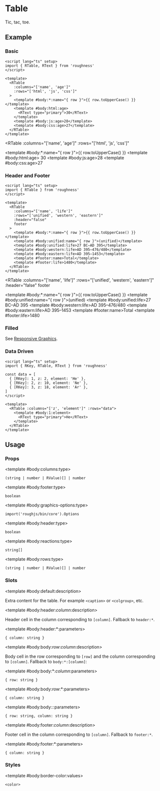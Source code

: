 <script lang="ts" setup>
import { RDetails, RKey, RSpace, RTable, RText } from 'roughness'

const data = [
  { [RKey]: 1, z: 2, element: 'He' },
  { [RKey]: 2, z: 10, element: 'Ne' },
  { [RKey]: 3, z: 18, element: 'Ar' },
]
</script>

# Table

Tic, tac, toe.

## Example

### Basic

<RDetails>
  <template #summary>Show Code</template>

```vue
<script lang="ts" setup>
import { RTable, RText } from 'roughness'
</script>

<template>
  <RTable
    :columns="['name', 'age']"
    :rows="['html', 'js', 'css']"
  >
    <template #body:*:name="{ row }">{{ row.toUpperCase() }}</template>
    <template #body:html:age>
      <RText type="primary">30</RText>
    </template>
    <template #body:js:age>28</template>
    <template #body:css:age>27</template>
  </RTable>
</template>
```

</RDetails>

<RTable
  :columns="['name', 'age']"
  :rows="['html', 'js', 'css']"
>
  <template #body:*:name="{ row }">{{ row.toUpperCase() }}</template>
  <template #body:html:age>
    <RText type="primary">30</RText>
  </template>
  <template #body:js:age>28</template>
  <template #body:css:age>27</template>
</RTable>

### Header and Footer

<RDetails>
  <template #summary>Show Code</template>

```vue
<script lang="ts" setup>
import { RTable } from 'roughness'
</script>

<template>
  <RTable
    :columns="['name', 'life']"
    :rows="['unified', 'western', 'eastern']"
    :header="false"
    footer
  >
    <template #body:*:name="{ row }">{{ row.toUpperCase() }}</template>
    <template #body:unified:name="{ row }">(unified)</template>
    <template #body:unified:life>27 BC–AD 395</template>
    <template #body:western:life>AD 395–476/480</template>
    <template #body:eastern:life>AD 395–1453</template>
    <template #footer:name>Total</template>
    <template #footer:life>1480</template>
  </RTable>
</template>
```

</RDetails>

<RTable
  :columns="['name', 'life']"
  :rows="['unified', 'western', 'eastern']"
  :header="false"
  footer
>
  <template #body:*:name="{ row }">{{ row.toUpperCase() }}</template>
  <template #body:unified:name="{ row }">(unified)</template>
  <template #body:unified:life>27 BC–AD 395</template>
  <template #body:western:life>AD 395–476/480</template>
  <template #body:eastern:life>AD 395–1453</template>
  <template #footer:name>Total</template>
  <template #footer:life>1480</template>
</RTable>

### Filled

See [Responsive Graphics](/components/graphics#responsive).

### Data Driven

<RDetails>
  <template #summary>Show Code</template>

```vue
<script lang="ts" setup>
import { RKey, RTable, RText } from 'roughness'

const data = [
  { [RKey]: 1, z: 2, element: 'He' },
  { [RKey]: 2, z: 10, element: 'Ne' },
  { [RKey]: 3, z: 18, element: 'Ar' },
]
</script>

<template>
  <RTable :columns="['z', 'element']" :rows="data">
    <template #body:1:element>
      <RText type="primary">He</RText>
    </template>
  </RTable>
</template>
```

</RDetails>

<RTable :columns="['z', 'element']" :rows="data">
  <template #body:1:element>
    <RText type="primary">He</RText>
  </template>
</RTable>

## Usage

### Props

<RSpace overflow>
<RTable
  :columns="['name', 'type', 'default', 'description']"
  :rows="['columns', 'footer', 'graphics-options', 'header', 'reactions', 'rows']"
>
  <template #body:*:name="{ row }">{{ row }}</template>

  <template #body:columns:type>

  `(string | number | RValue)[] | number`

  </template>
  <template #body:columns:default>
    <RText type="error">Required</RText>
  </template>
  <template #body:columns:description>

  Column keys or data.

  See [List Rendering](/guide/specs#list-rendering).

  </template>

  <template #body:footer:type>

  `boolean`

  </template>
  <template #body:footer:default>

  `false`

  </template>
  <template #body:footer:description>
    Whether to display the table footer.
  </template>

  <template #body:graphics-options:type>

  `import('roughjs/bin/core').Options`

  </template>
  <template #body:graphics-options:description>

  [Options for Rough.js](https://github.com/rough-stuff/rough/wiki#options).

  See [Graphics Configuration](/components/graphics#component-prop).

  </template>

  <template #body:header:type>

  `boolean`

  </template>
  <template #body:header:default>

  `true`

  </template>
  <template #body:header:description>
    Whether to display the table header.
  </template>

  <template #body:reactions:type>

  `string[]`

  </template>
  <template #body:reactions:default>

  `[]`

  </template>
  <template #body:reactions:description>

  States that trigger graphics redrawing.

  See [Reactions](/guide/theme#reactions).

  </template>

  <template #body:rows:type>

  `(string | number | RValue)[] | number`

  </template>
  <template #body:rows:default>
    <RText type="error">Required</RText>
  </template>
  <template #body:rows:description>

  Row keys or data.

  See [List Rendering](/guide/specs#list-rendering).

  </template>
</RTable>
</RSpace>

### Slots

<RSpace overflow>
<RTable
  :columns="['name', 'parameters', 'description']"
  :rows="['default', 'header:_column_', 'header:*', 'body:_row_:_column_', 'body:*:_column_', 'body:_row_:*', 'body:*:*', 'footer:_column_', 'footer:*']"
>
  <template #body:*:name="{ row }">{{ row.replace(/_(\w+)_/g, '[$1]') }}</template>

  <template #body:default:description>

  Extra content for the table. For example `<caption>` or `<colgroup>`, etc.

  </template>

  <template #body:header:_column_:description>

  Header cell in the column corresponding to `[column]`. Fallback to `header:*`.

  </template>

  <template #body:header:*:parameters>

  `{ column: string }`

  </template>
  <template #body:header:*:description>

  Header cell in each column. Defaults to `startCase(keyOf(column))`.

  </template>

  <template #body:body:_row_:_column_:description>

  Body cell in the row corresponding to `[row]` and the column corresponding to `[column]`. Fallback to `body:*:[column]`:

  </template>

  <template #body:body:*:_column_:parameters>

  `{ row: string }`

  </template>
  <template #body:body:*:_column_:description>

  Body cell in the column corresponding to `[column]`. Fallback to `body:[row]:*`:

  </template>

  <template #body:body:_row_:*:parameters>

  `{ column: string }`

  </template>
  <template #body:body:_row_:*:description>

  Body cell in the row corresponding to `[row]`. Fallback to `body:*:*`:

  </template>

  <template #body:body:*:*:parameters>

  `{ row: string, column: string }`

  </template>
  <template #body:body:*:*:description>

  Body cell in each row and column. Defaults to `row[keyOf(column)]` if `row` is an object.

  </template>

  <template #body:footer:_column_:description>

  Footer cell in the column corresponding to `[column]`. Fallback to `footer:*`.

  </template>

  <template #body:footer:*:parameters>

  `{ column: string }`

  </template>
  <template #body:footer:*:description>

  Footer cell in each column.

  </template>
</RTable>
</RSpace>

### Styles

<RSpace overflow>
<RTable
  :columns="['name', 'values', 'default', 'description']"
  :rows="['border-color']"
>
  <template #body:*:name="{ row }">--r-table-{{ row }}</template>

  <template #body:border-color:values>

  `<color>`

  </template>
  <template #body:border-color:default>

  `var(--r-common-text-color)`

  </template>
  <template #body:border-color:description>
    Color of the table border.
  </template>
</RTable>
</RSpace>
